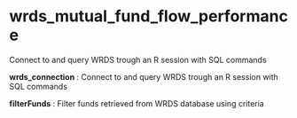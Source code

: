 # wrds_mutual_fund_flow_performance

Connect to and query WRDS trough an R session with SQL commands 


__wrds_connection__ : Connect to and query WRDS trough an R session with SQL commands 

__filterFunds__ : Filter funds retrieved from WRDS database using criteria
